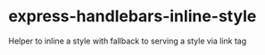 # express-handlebars-inline-style
Helper to inline a style with fallback to serving a style via link tag
